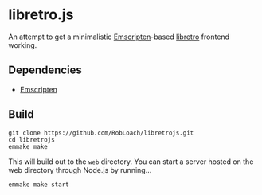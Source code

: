 # libretro.js

An attempt to get a minimalistic [Emscripten](https://emscripten.org/)-based [libretro](https://www.libretro.com/) frontend working.

## Dependencies

- [Emscripten](https://emscripten.org/docs/getting_started/downloads.html)

## Build

```
git clone https://github.com/RobLoach/libretrojs.git
cd libretrojs
emmake make
```

This will build out to the `web` directory. You can start a server hosted on the web directory through Node.js by running...

```
emmake make start
```

